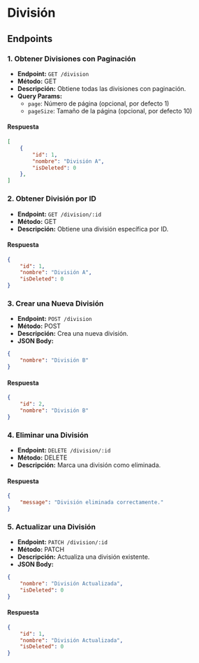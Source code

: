 # División

## Endpoints

### 1. Obtener Divisiones con Paginación
- **Endpoint:** `GET /division`
- **Método:** GET
- **Descripción:** Obtiene todas las divisiones con paginación.
- **Query Params:**
  - `page`: Número de página (opcional, por defecto 1)
  - `pageSize`: Tamaño de la página (opcional, por defecto 10)

#### Respuesta
```json
[
    {
        "id": 1,
        "nombre": "División A",
        "isDeleted": 0
    },
]
```

### 2. Obtener División por ID
- **Endpoint:** `GET /division/:id`
- **Método:** GET
- **Descripción:** Obtiene una división específica por ID.

#### Respuesta
```json
{
    "id": 1,
    "nombre": "División A",
    "isDeleted": 0
}
```

### 3. Crear una Nueva División
- **Endpoint:** `POST /division`
- **Método:** POST
- **Descripción:** Crea una nueva división.
- **JSON Body:**
```json
{
    "nombre": "División B"
}
```

#### Respuesta
```json
{
    "id": 2,
    "nombre": "División B"
}
```

### 4. Eliminar una División
- **Endpoint:** `DELETE /division/:id`
- **Método:** DELETE
- **Descripción:** Marca una división como eliminada.

#### Respuesta
```json
{
    "message": "División eliminada correctamente."
}
```

### 5. Actualizar una División
- **Endpoint:** `PATCH /division/:id`
- **Método:** PATCH
- **Descripción:** Actualiza una división existente.
- **JSON Body:**
```json
{
    "nombre": "División Actualizada",
    "isDeleted": 0
}
```

#### Respuesta
```json
{
    "id": 1,
    "nombre": "División Actualizada",
    "isDeleted": 0
}
```